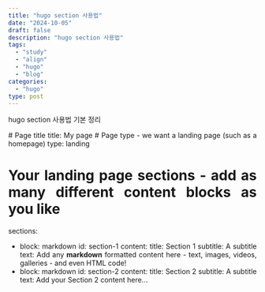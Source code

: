 ```yaml
---
title: "hugo section 사용법"
date: "2024-10-05"
draft: false
description: "hugo section 사용법"
tags:
  - "study"
  - "align"
  - "hugo"
  - "blog"
categories:
  - "hugo"
type: post
---
```



hugo section 사용법 기본 정리
<!--more-->

<div style="text-align: justify">
# Page title
title: My page
# Page type - we want a landing page (such as a homepage)
type: landing

# Your landing page sections - add as many different content blocks as you like
sections:
  - block: markdown
    id: section-1
    content:
      title: Section 1
      subtitle: A subtitle
      text: Add any **markdown** formatted content here - text, images, videos, galleries - and even HTML code!
  - block: markdown
    id: section-2
    content:
      title: Section 2
      subtitle: A subtitle
      text: Add your Section 2 content here...
</div>
